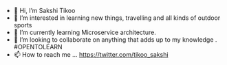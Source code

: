 - 👋 Hi, I’m Sakshi Tikoo
- 👀 I’m interested in learning new things, travelling and all kinds of outdoor sports
- 🌱 I’m currently learning  Microservice architecture.
- 💞️ I’m looking to collaborate on anything that adds up to my knowledge . #OPENTOLEARN
- 📫 How to reach me ... https://twitter.com/tikoo_sakshi

<!---
sakshitikoo/sakshitikoo is a ✨ special ✨ repository because its `README.md` (this file) appears on your GitHub profile.
You can click the Preview link to take a look at your changes.
--->
